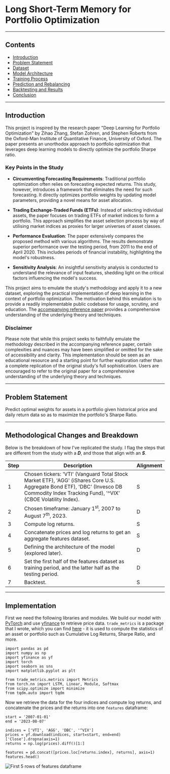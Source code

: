 # Long Short-Term Memory for Portfolio Optimization

---

## Contents

- [Introduction](#introduction)
- [Problem Statement](#problem-statement)
- [Dataset](#dataset)
- [Model Architecture](#model-architecture)
- [Training Process](#training-process)
- [Prediction and Rebalancing](#prediction-and-rebalancing)
- [Backtesting and Results](#backtesting-and-results)
- [Conclusion](#conclusion)

---

## Introduction
This project is inspired by the research paper "Deep Learning for Portfolio Optimization" by Zihao Zhang, Stefan Zohren, and Stephen Roberts from the Oxford-Man Institute of Quantitative Finance, University of Oxford. The paper presents an unorthodox approach to portfolio optimization that leverages deep learning models to directly optimize the portfolio Sharpe ratio.

### Key Points in the Study
- **Circumventing Forecasting Requirements**: Traditional portfolio optimization often relies on forecasting expected returns. This study, however, introduces a framework that eliminates the need for such forecasting. It directly optimizes portfolio weights by updating model parameters, providing a novel means for asset allocation.

- **Trading Exchange-Traded Funds (ETFs)**: Instead of selecting individual assets, the paper focuses on trading ETFs of market indices to form a portfolio. This approach simplifies the asset selection process by way of utilising market indices as proxies for larger universes of asset classes.

- **Performance Evaluation**: The paper extensively compares the proposed method with various algorithms. The results demonstrate superior performance over the testing period, from 2011 to the end of April 2020. This includes periods of financial instability, highlighting the model's robustness.

- **Sensitivity Analysis**: An insightful sensitivity analysis is conducted to understand the relevance of input features, shedding light on the critical factors influencing the model's success.

This project aims to emulate the study's methodology and apply it to a new dataset, exploring the practical implementation of deep learning in the context of portfolio optimization. The motivation behind this emulation is to provide a readily implementable public codebase for usage, scrutiny, and education. The [accompanying reference paper](<./[REFERENCE PAPER] Deep Learning for Portoflio Optimization, University of Oxford.pdf>) provides a comprehensive understanding of the underlying theory and techniques.

### Disclaimer
Please note that while this project seeks to faithfully emulate the methodology described in the accompanying reference paper, certain complexities and nuances may have been simplified or omitted for the sake of accessibility and clarity. This implementation should be seen as an educational resource and a starting point for further exploration rather than a complete replication of the original study's full sophistication. Users are encouraged to refer to the original paper for a comprehensive understanding of the underlying theory and techniques.

---

## Problem Statement

Predict optimal weights for assets in a portfolio given historical price and daily return data so as to maximize the portfolio's Sharpe Ratio.

---

## Methodological Changes and Breakdown

Below is the breakdown of how I've replicated the study. I flag the steps that are different from the study with a ***D***, and those that align with an ***S***.

| Step | Description                                                                                   | Alignment |
|------|-----------------------------------------------------------------------------------------------|-----------|
| 1    | Chosen tickers: 'VTI' (Vanguard Total Stock Market ETF), 'AGG' (iShares Core U.S. Aggregate Bond ETF), 'DBC' (Invesco DB Commodity Index Tracking Fund), '^VIX' (CBOE Volatility Index). | S         |
| 2    | Chosen timeframe: January 1<sup>st</sup>, 2007 to August 7<sup>th</sup>, 2023.               | D         |
| 3    | Compute log returns.                                                                          | S         |
| 4    | Concatenate prices and log returns to get an aggregate features dataset.                      | S         |
| 5    | Defining the architecture of the model (explored later).                                                 | D         |
| 6    | Set the first half of the features dataset as training period, and the latter half as the testing period. | D         |
| 7    | Backtest.                                                                                     | S         |
---

## Implementation

First we need the following libraries and modules. We build our model with [PyTorch](https://pytorch.org/) and use [yfinance](https://pypi.org/project/yfinance/) to retrieve price data. `trade_metrics` is a package that I wrote, which you can find [here](https://github.com/aungsias/Eigen/tree/main/Custom%20Packages/trade_metrics) - it is used to compute the statistics of an asset or portfolio such as Cumulative Log Returns, Sharpe Ratio, and more.

```
import pandas as pd
import numpy as np
import yfinance as yf
import torch
import seaborn as sns
import matplotlib.pyplot as plt

from trade_metrics.metrics import Metrics
from torch.nn import LSTM, Linear, Module, Softmax
from scipy.optimize import minimize
from tqdm.auto import tqdm
```

Now we retrieve the data for the four indices and compute log returns, and concatenate the prices and the returns into one `features` dataframe:

```
start = '2007-01-01'
end = '2023-08-07'

indices = ['VTI', 'AGG', 'DBC', '^VIX']
prices = yf.download(indices, start=start, end=end)['Close'].dropna(axis=1)
returns = np.log(prices).diff()[1:]

features = pd.concat([prices.loc[returns.index], returns], axis=1)
features.head()
```
![First 5 rows of `features` dataframe](/img/features_head.png)